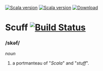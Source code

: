 [![Scala version](https://img.shields.io/badge/scala-2.11-orange.svg)](http://www.scala-lang.org/api/2.11.x/)
[![Scala version](https://img.shields.io/badge/scala-2.12-orange.svg)](http://www.scala-lang.org/api/2.12.x/)
[![Download](https://api.bintray.com/packages/bulletproof-ninja/maven/Scuff/images/download.svg)](https://bintray.com/bulletproof-ninja/maven/Scuff/_latestVersion#files)

# Scuff [![Build Status](https://semaphoreci.com/api/v1/bulletproof-ninja/scuff/branches/master/badge.svg)](https://semaphoreci.com/bulletproof-ninja/scuff)

### /skəf/
_noun_
1. a portmanteau of "_Scala_" and "_stuff_".
